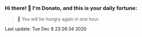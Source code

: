 ### Hi there! 👋 I'm Donato, and this is your daily fortune:

> 🥠 You will be hungry again in one hour.

Last update: Tue Dec  8 23:26:34 2020
